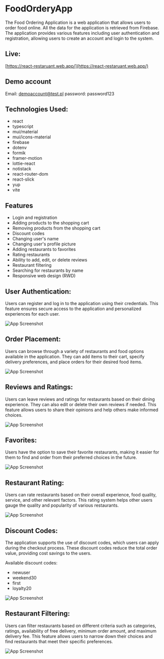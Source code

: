 
# FoodOrderyApp

The Food Ordering Application is a web application that allows users to order food online. All the data for the application is retrieved from Firebase. The application provides various features including user authentication and registration, allowing users to create an account and login to the system.


## Live:

 [https://react-restaruant.web.app/](https://react-restaruant.web.app/)


## Demo account

Email: demoaccount@test.pl
password: password123


## Technologies Used:

- react
- typescript
- mui/material
- mui/icons-material
- firebase
- dotenv
- formik
- framer-motion
- lottie-react
- notistack
- react-router-dom
- react-slick
- yup
- vite
## Features

- Login and registration
- Adding products to the shopping cart
- Removing products from the shopping cart
- Discount codes
- Changing user's name
- Changing user's profile picture
- Adding restaurants to favorites
- Rating restaurants
- Ability to add, edit, or delete reviews
- Restaurant filtering
- Searching for restaurants by name
- Responsive web design (RWD)




## User Authentication:

 Users can register and log in to the application using their credentials. This feature ensures secure access to the application and personalized experiences for each user.
 
 ![App Screenshot](https://i.imgur.com/4ZQYixs.png)
## Order Placement:
Users can browse through a variety of restaurants and food options available in the application. They can add items to their cart, specify delivery preferences, and place orders for their desired food items.

![App Screenshot](https://i.imgur.com/C49gCYw.png)
## Reviews and Ratings:
Users can leave reviews and ratings for restaurants based on their dining experience. They can also edit or delete their own reviews if needed. This feature allows users to share their opinions and help others make informed choices.

![App Screenshot](https://i.imgur.com/4Lgvffc.png)
## Favorites:
Users have the option to save their favorite restaurants, making it easier for them to find and order from their preferred choices in the future.

![App Screenshot](https://i.imgur.com/4gEMKMb.png)
## Restaurant Rating: 
 Users can rate restaurants based on their overall experience, food quality, service, and other relevant factors. This rating system helps other users gauge the quality and popularity of various restaurants.

 ![App Screenshot](https://i.imgur.com/cGdIQVN.png)
## Discount Codes:
The application supports the use of discount codes, which users can apply during the checkout process. These discount codes reduce the total order value, providing cost savings to the users.

Available discount codes:
- newuser
- weekend30
- first
- loyalty20

 ![App Screenshot](https://i.imgur.com/eUrTpH1.png)

## Restaurant Filtering: 
Users can filter restaurants based on different criteria such as categories, ratings, availability of free delivery, minimum order amount, and maximum delivery fee. This feature allows users to narrow down their choices and find restaurants that meet their specific preferences.

 ![App Screenshot](https://i.imgur.com/M8sn5Ba.png)

